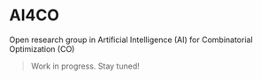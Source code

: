 # AI4CO

Open research group in Artificial Intelligence (AI) for Combinatorial Optimization (CO)

> Work in progress. Stay tuned!
